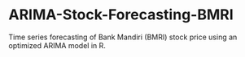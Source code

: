 # ARIMA-Stock-Forecasting-BMRI
Time series forecasting of Bank Mandiri (BMRI) stock price using an optimized ARIMA model in R.
